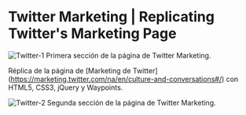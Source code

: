 # Twitter Marketing | Replicating Twitter's Marketing Page

![Twitter-1](https://user-images.githubusercontent.com/61853278/78056535-9b34e100-7385-11ea-90a6-5ab5b8b1b929.jpg)
Primera sección de la página de Twitter Marketing.

Réplica de la página de [Marketing de Twitter] (https://marketing.twitter.com/na/en/culture-and-conversations#/) con HTML5, CSS3, jQuery y Waypoints.

![Twitter-2](https://user-images.githubusercontent.com/61853278/78056539-9c660e00-7385-11ea-93f6-d8c3f420f90f.jpg)
Segunda sección de la página de Twitter Marketing.
